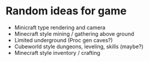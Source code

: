 # Random ideas for game
* Minicraft type rendering and camera
* Minecraft style mining / gathering above ground
* Limited underground (Proc gen caves?)
* Cubeworld style dungeons, leveling, skills (maybe?)
* Minecraft style inventory / crafting
